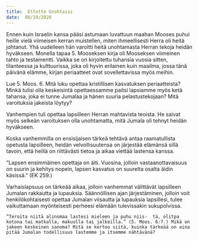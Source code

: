 ```yaml
---
title:  Ettette Unohtaisi
date:  08/10/2020
---
```


Ennen kuin Israelin kansa pääsi astumaan luvattuun maahan Mooses puhui heille vielä viimeisen kerran muistellen, miten ihmeellisesti Herra oli heitä johtanut. Yhä uudelleen hän varoitti heitä unohtamasta Herran tekoja heidän hyväkseen. Monella tapaa 5. Mooseksen kirja oli Mooseksen viimeinen tahto ja testamentti. Vaikka se on kirjoitettu tuhansia vuosia sitten, tilanteessa ja kulttuurissa, joka oli hyvin erilainen kuin maailma, jossa tänä päivänä elämme, kirjan periaatteet ovat sovellettavissa myös meihin.

Lue 5. Moos. 6. Mitä luku opettaa kristillisen kasvatuksen periaatteista? Minkä tulisi olla keskeisintä opettaessamme paitsi lapsiamme myös ketä tahansa, joka ei tunne Jumalaa ja hänen suuria pelastustekojaan? Mitä varoituksia jakeista löytyy?

Vanhempien tuli opettaa lapsilleen Herran mahtavista teoista. He saivat myös selkeän varoituksen olla unohtamatta, mitä Jumala oli tehnyt heidän hyväkseen.

Koska vanhemmilla on ensisijaisen tärkeä tehtävä antaa raamatullista opetusta lapsilleen, heidän velvollisuutensa on järjestää elämänsä sillä tavoin, että heillä on riittävästi tietoa ja aikaa viettää lastensa kanssa.

”Lapsen ensimmäinen opettaja on äiti. Vuosina, jolloin vastaanottavaisuus on suurin ja kehitys nopein, lapsen kasvatus on suurelta osalta äidin käsissä.” (EK 259.)

Varhaislapsuus on tärkeää aikaa, jolloin vanhemmat välittävät lapsilleen Jumalan rakkautta ja lupauksia. Säännöllisen ajan järjestäminen, jolloin voit henkilökohtaisesti opettaa Jumalan viisautta ja lupauksia lapsillesi, tulee vaikuttamaan myönteisesti perheesi elämään tulevissakin sukupolvissa.

`”Teroita niitä alinomaa lastesi mieleen ja puhu niis-  tä, olitpa kotona tai matkalla, makuulla tai jalkeilla.” (5. Moos. 6:7.) Mikä on jakeen keskeinen sanoma? Mitä se kertoo siitä, kuinka tärkeää on aina pitää Jumalan todellisuus lastemme ja itsemme nähtävänä?`